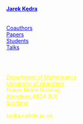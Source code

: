 <html>
<head>
<meta http-equiv="Content-Type" content="text/html; charset=UTF-8">


<link rel="stylesheet" type="text/css" href="global.css" media="screen">
</head>


<body style="background-image:url('/HTML/ja-eye.jpg');
background-repeat:no-repeat;
background-position:160px -10px">

<p style="color:blue;">
<b>
<a style="color:blue;" title="Путин, иди нахуй!" href="http://www.abdn.ac.uk/ncs/profiles/kedra">
Jarek Kędra</a>
</b>
<br><br>
<br>

<a style="color:blue;" href="/HTML/coauthors.html">
Coauthors</a>
<br>
<a style="color:blue;" href="/HTML/papers.html">
Papers</a>
<br>
<a style="color:blue;" href="/HTML/students.html">
Students</a>
<br>
<a style="color:blue;" href="/HTML/talks.html">
Talks</a>
<br>
  </p>
  
<br>
<br>
<p style="color:yellow;">
<a style="color:yellow;" href="http://www.abdn.ac.uk/ncs/departments/mathematics/index.php">
Department of Mathematics</a><br>
<a style="color:yellow;" href="http://www.abdn.ac.uk">
University of Aberdeen</a><br>
Fraser Noble Building<br>
<a style="color:yellow;" href="http://sco.wikipedia.org/wiki/Aberdeen">
Aberdeen </a>AB24 3UE<br>
<a style="color:yellow;" href="http://sco.wikipedia.org/wiki/Scotland">
Scotland</a>
<br>
<br>
kedra&#9760;abdn.ac.uk
  </p>
<br>
<br>
<br>
<br>


</body>
</html>
